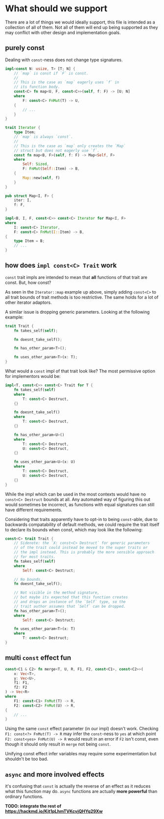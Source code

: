 # What should we support

There are a lot of things we would ideally support, this file is intended as a collection of all of them. Not all of them will end up being supported as they may conflict with other design and implementation goals.

## purely const

Dealing with `const`-ness does not change type signatures.

```rust
impl<const N: usize, T> [T; N] {
    // `map` is const if `F` is const.
    //
    // This is the case as `map` eagerly uses `f` in
    // its function body.
    const<C> fn map<U, F, const<C>>(self, f: F) -> [U; N]
    where
        F: const<C> FnMut(T) -> U,
    {
        // ...
    }
}

trait Iterator {
    type Item;
    // `map` is always `const`.
    //
    // This is the case as `map` only creates the `Map`
    // struct but does not eagerly use `f`.
    const fn map<B, F>(self, f: F) -> Map<Self, F>
    where
        Self: Sized,
        F: FnMut(Self::Item) -> B,
    {
        Map::new(self, f)
    }
}

pub struct Map<I, F> {
    iter: I,
    f: F,
}

impl<B, I, F, const<C>> const<C> Iterator for Map<I, F>
where
    I: const<C> Iterator,
    F: const<C> FnMut(I::Item) -> B,
{
    type Item = B;
    // ...
}
```

## how does `impl const<C> Trait` work

`const` trait impls are intended to mean that **all** functions of that trait are const. But, how const?

As seen in the `Iterator::map` example up above, simply adding `const<C>` to all trait bounds of trait methods is too restrictive. The same holds for a lot of other iterator adaptors.

A similar issue is dropping generic parameters. Looking at the following example:
```rust
trait Trait {
    fn takes_self(self);

    fn doesnt_take_self();

    fn has_other_param<T>();

    fn uses_other_param<T>(x: T);
}
```

What would a `const` impl of that trait look like? The most permissive option for implementors would be:
```rust
impl<T, const<C>> const<C> Trait for T {
    fn takes_self(self)
    where
        T: const<C> Destruct,
    {}

    fn doesnt_take_self()
    where
        T: const<C> Destruct,
    {}

    fn has_other_param<U>()
    where
        T: const<C> Destruct,
        U: const<C> Destruct,
    {}

    fn uses_other_param<U>(x: U)
    where
        T: const<C> Destruct,
        U: const<C> Destruct,
    {}
}
```
While the impl which can be used in the most contexts would have no `const<C> Destruct` bounds at all. Any automated way of figuring this out would sometimes be incorrect, as functions with equal signatures can still have different requirements.

Considering that traits apparently have to opt-in to being `const`-able, due to backwards compatability of default methods, we could require the trait itself to declare its bounds when const, which may look like the following:
```rust
const<C> trait Trait {
    // Sidenote: the `X: const<C> Destruct` for generic parameters
    // of the trait could instead be moved to the super traits or
    // the impl instead. This is probably the more sensible approach
    // for most traits.
    fn takes_self(self)
    where
        Self: const<C> Destruct;

    // No bounds.
    fn doesnt_take_self();

    // Not visible in the method signature,
    // but maybe its expected that this function creates
    // and drops an instance of the `Self` type, so the
    // trait author assumes that `Self` can be dropped.
    fn has_other_param<T>();
    where
        Self: const<C> Destruct;

    fn uses_other_param<T>(x: T)
    where
        T: const<C> Destruct;
}
```

## multi `const` effect fun

```rust
const<C1 & C2> fn merge<T, U, R, F1, F2, const<C1>, const<C2>>(
    x: Vec<T>,
    y: Vec<U>,
    f1: F1,
    f2: F2
) -> Vec<R>
where
    F1: const<C1> FnMut(T) -> R,
    F2: const<C2> FnMut(U) -> R,
{
    // ...
}
```
Using the same `const` effect parameter (in our impl) doesn't work. Checking `F1: const<?> FnMut(T) -> R` may infer the `const`-ness to `yes` at which point `F2: const<yes> FnMut(U) -> R` would result in an error if `F2` isn't const, even though it should only result in `merge` not being `const`.

Unifying const effect infer variables may require some experimentation but shouldn't be too bad.

## `async` and more involved effects

it's confusing that `const` is actually the reverse of an effect as it reduces what this function may do. `async` functions are actually **more powerful** than ordinary functions.

**TODO: integrate the rest of https://hackmd.io/Kit1pLhmTVKcvjQHYq29Xw**